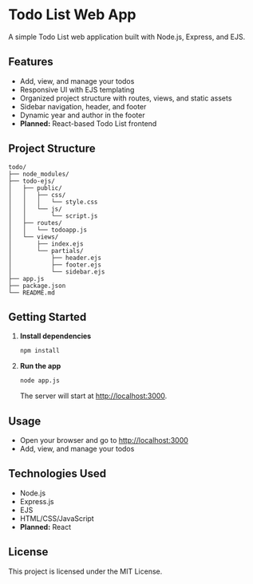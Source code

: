# Todo List Web App

A simple Todo List web application built with Node.js, Express, and EJS.

## Features

- Add, view, and manage your todos
- Responsive UI with EJS templating
- Organized project structure with routes, views, and static assets
- Sidebar navigation, header, and footer
- Dynamic year and author in the footer
- **Planned:** React-based Todo List frontend

## Project Structure

```
todo/
├── node_modules/
├── todo-ejs/
│   ├── public/
│   │   ├── css/
│   │   │   └── style.css
│   │   └── js/
│   │       └── script.js
│   ├── routes/
│   │   └── todoapp.js
│   └── views/
│       ├── index.ejs
│       └── partials/
│           ├── header.ejs
│           ├── footer.ejs
│           └── sidebar.ejs
├── app.js
├── package.json
└── README.md
```

## Getting Started

1. **Install dependencies**
   ```bash
   npm install
   ```

2. **Run the app**
   ```bash
   node app.js
   ```
   The server will start at [http://localhost:3000](http://localhost:3000).

## Usage

- Open your browser and go to [http://localhost:3000](http://localhost:3000)
- Add, view, and manage your todos

## Technologies Used

- Node.js
- Express.js
- EJS
- HTML/CSS/JavaScript
- **Planned:** React

## License

This project is licensed under the MIT License.